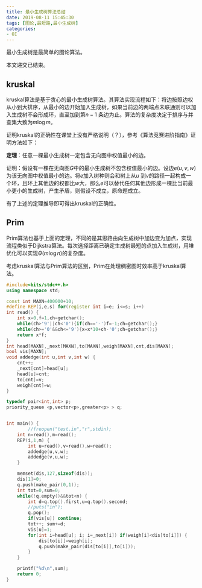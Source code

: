 ```yaml
---
title: 最小生成树算法总结
date: 2019-08-11 15:45:30
tags: [图论,最短路,最小生成树]
categories:
- OI   
---
```


最小生成树是最简单的图论算法。

本文递交已结束。

  <!--more-->

## kruskal

kruskal算法是基于贪心的最小生成树算法。其算法实现流程如下：将边按照边权从小到大排序，从最小的边开始加入生成树，如果当前边的两端点未联通则可以加入生成树不会形成环，直至加到第$n-1$ 条边为止。算法的复杂度决定于排序与并查集大致为$m\log m$。

证明kruskal的正确性在课堂上没有严格说明（？），参考《算法竞赛进阶指南》证明方法如下：
    

**定理**：任意一棵最小生成树一定包含无向图中权值最小的边。

证明：假设有一棵在无向图$G$中的最小生成树不包含权值最小的边。设边$e(u,v,w)$为该无向图中权值最小的边。将$e$加入树种则会和树上从$u$ 到$v$的路径一起构成一个环，且环上其他边的权都比$w$大，那么$e$可以替代任何其他边形成一棵比当前最小更小的生成树，产生矛盾，则假设不成立，原命题成立。


有了上述的定理推导即可得出kruskal的正确性。
    

## Prim

Prim算法也基于上面的定理，不同的是其思路由向生成树中加边变为加点，实现流程类似于Dijkstra算法。每次选择距离已确定生成树最短的点加入生成树，用堆优化可以实现$\Theta(m\log n)$的复杂度。
    

考虑kruskal算法与Prim算法的区别，Prim在处理稠密图时效率高于kruskal算法。

```cpp
#include<bits/stdc++.h>
using namespace std;

const int MAXN=400000+10;
#define REP(i,e,s) for(register int i=e; i<=s; i++)
int read() {
	int x=0,f=1,ch=getchar();
	while(ch>'9'||ch<'0'){if(ch=='-')f=-1;ch=getchar();}
	while(ch>='0'&&ch<='9'){x=x*10+ch-'0';ch=getchar();}
	return x*f;
}
int head[MAXN],_next[MAXN],to[MAXN],weigh[MAXN],cnt,dis[MAXN];
bool vis[MAXN];
void addedge(int u,int v,int w) {
	cnt++;
	_next[cnt]=head[u];
	head[u]=cnt;
	to[cnt]=v;
	weigh[cnt]=w;
}

typedef pair<int,int> p;
priority_queue <p,vector<p>,greater<p> > q;


int main() {
		//freopen("test.in","r",stdin);
	int n=read(),m=read();
	REP(i,1,m) {
		int u=read(),v=read(),w=read();
		addedge(u,v,w);
		addedge(v,u,w);
	}

	memset(dis,127,sizeof(dis));
	dis[1]=0;
	q.push(make_pair(0,1));
	int tot=0,sum=0;  
	while(!q.empty()&&tot<n) {
		int d=q.top().first,u=q.top().second;
		//puts("in");
		q.pop();
		if(vis[u]) continue;
		tot++; sum+=d;
		vis[u]=1;
		for(int i=head[u]; i; i=_next[i]) if(weigh[i]<dis[to[i]]) {
			dis[to[i]]=weigh[i];
			q.push(make_pair(dis[to[i]],to[i]));
		}
	}

	printf("%d\n",sum);
	return 0;
} 
```